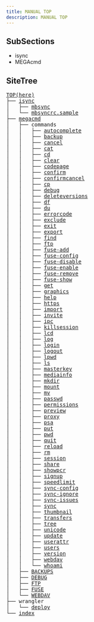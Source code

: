 ```yaml
---
title: MANUAL TOP
description: MANUAL TOP
---
```


## SubSections

- isync
- MEGAcmd

## SiteTree

<pre>
<a href="/top/">TOP(here)</a>
├── <a href="/isync/home/">isync</a>
│   ├── <a href="/isync/mbsync/">mbsync</a>
│   └── <a href="/isync/mbsyncrc.sample/">mbsyncrc.sample</a>
├── <a href="/megacmd/home/">megacmd</a>
│   ├── commands
│   │   ├── <a href="/megacmd/commands/autocomplete/">autocomplete</a>
│   │   ├── <a href="/megacmd/commands/backup/">backup</a>
│   │   ├── <a href="/megacmd/commands/cancel/">cancel</a>
│   │   ├── <a href="/megacmd/commands/cat/">cat</a>
│   │   ├── <a href="/megacmd/commands/cd/">cd</a>
│   │   ├── <a href="/megacmd/commands/clear/">clear</a>
│   │   ├── <a href="/megacmd/commands/codepage/">codepage</a>
│   │   ├── <a href="/megacmd/commands/confirm/">confirm</a>
│   │   ├── <a href="/megacmd/commands/confirmcancel/">confirmcancel</a>
│   │   ├── <a href="/megacmd/commands/cp/">cp</a>
│   │   ├── <a href="/megacmd/commands/debug/">debug</a>
│   │   ├── <a href="/megacmd/commands/deleteversions/">deleteversions</a>
│   │   ├── <a href="/megacmd/commands/df/">df</a>
│   │   ├── <a href="/megacmd/commands/du/">du</a>
│   │   ├── <a href="/megacmd/commands/errorcode/">errorcode</a>
│   │   ├── <a href="/megacmd/commands/exclude/">exclude</a>
│   │   ├── <a href="/megacmd/commands/exit/">exit</a>
│   │   ├── <a href="/megacmd/commands/export/">export</a>
│   │   ├── <a href="/megacmd/commands/find/">find</a>
│   │   ├── <a href="/megacmd/commands/ftp/">ftp</a>
│   │   ├── <a href="/megacmd/commands/fuse-add/">fuse-add</a>
│   │   ├── <a href="/megacmd/commands/fuse-config/">fuse-config</a>
│   │   ├── <a href="/megacmd/commands/fuse-disable/">fuse-disable</a>
│   │   ├── <a href="/megacmd/commands/fuse-enable/">fuse-enable</a>
│   │   ├── <a href="/megacmd/commands/fuse-remove/">fuse-remove</a>
│   │   ├── <a href="/megacmd/commands/fuse-show/">fuse-show</a>
│   │   ├── <a href="/megacmd/commands/get/">get</a>
│   │   ├── <a href="/megacmd/commands/graphics/">graphics</a>
│   │   ├── <a href="/megacmd/commands/help/">help</a>
│   │   ├── <a href="/megacmd/commands/https/">https</a>
│   │   ├── <a href="/megacmd/commands/import/">import</a>
│   │   ├── <a href="/megacmd/commands/invite/">invite</a>
│   │   ├── <a href="/megacmd/commands/ipc/">ipc</a>
│   │   ├── <a href="/megacmd/commands/killsession/">killsession</a>
│   │   ├── <a href="/megacmd/commands/lcd/">lcd</a>
│   │   ├── <a href="/megacmd/commands/log/">log</a>
│   │   ├── <a href="/megacmd/commands/login/">login</a>
│   │   ├── <a href="/megacmd/commands/logout/">logout</a>
│   │   ├── <a href="/megacmd/commands/lpwd/">lpwd</a>
│   │   ├── <a href="/megacmd/commands/ls/">ls</a>
│   │   ├── <a href="/megacmd/commands/masterkey/">masterkey</a>
│   │   ├── <a href="/megacmd/commands/mediainfo/">mediainfo</a>
│   │   ├── <a href="/megacmd/commands/mkdir/">mkdir</a>
│   │   ├── <a href="/megacmd/commands/mount/">mount</a>
│   │   ├── <a href="/megacmd/commands/mv/">mv</a>
│   │   ├── <a href="/megacmd/commands/passwd/">passwd</a>
│   │   ├── <a href="/megacmd/commands/permissions/">permissions</a>
│   │   ├── <a href="/megacmd/commands/preview/">preview</a>
│   │   ├── <a href="/megacmd/commands/proxy/">proxy</a>
│   │   ├── <a href="/megacmd/commands/psa/">psa</a>
│   │   ├── <a href="/megacmd/commands/put/">put</a>
│   │   ├── <a href="/megacmd/commands/pwd/">pwd</a>
│   │   ├── <a href="/megacmd/commands/quit/">quit</a>
│   │   ├── <a href="/megacmd/commands/reload/">reload</a>
│   │   ├── <a href="/megacmd/commands/rm/">rm</a>
│   │   ├── <a href="/megacmd/commands/session/">session</a>
│   │   ├── <a href="/megacmd/commands/share/">share</a>
│   │   ├── <a href="/megacmd/commands/showpcr/">showpcr</a>
│   │   ├── <a href="/megacmd/commands/signup/">signup</a>
│   │   ├── <a href="/megacmd/commands/speedlimit/">speedlimit</a>
│   │   ├── <a href="/megacmd/commands/sync-config/">sync-config</a>
│   │   ├── <a href="/megacmd/commands/sync-ignore/">sync-ignore</a>
│   │   ├── <a href="/megacmd/commands/sync-issues/">sync-issues</a>
│   │   ├── <a href="/megacmd/commands/sync/">sync</a>
│   │   ├── <a href="/megacmd/commands/thumbnail/">thumbnail</a>
│   │   ├── <a href="/megacmd/commands/transfers/">transfers</a>
│   │   ├── <a href="/megacmd/commands/tree/">tree</a>
│   │   ├── <a href="/megacmd/commands/unicode/">unicode</a>
│   │   ├── <a href="/megacmd/commands/update/">update</a>
│   │   ├── <a href="/megacmd/commands/userattr/">userattr</a>
│   │   ├── <a href="/megacmd/commands/users/">users</a>
│   │   ├── <a href="/megacmd/commands/version/">version</a>
│   │   ├── <a href="/megacmd/commands/webdav/">webdav</a>
│   │   └── <a href="/megacmd/commands/whoami/">whoami</a>
│   ├── <a href="/megacmd/backups/">BACKUPS</a>
│   ├── <a href="/megacmd/debug/">DEBUG</a>
│   ├── <a href="/megacmd/ftp/">FTP</a>
│   ├── <a href="/megacmd/fuse/">FUSE</a>
│   └── <a href="/megacmd/webdav/">WEBDAV</a>
├── wrangler
│   └── <a href="/wrangler/deploy/">deploy</a>
└── <a href="/index/">index</a>
</pre>
